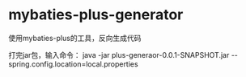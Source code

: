 # mybaties-plus-generator
使用mybaties-plus的工具，反向生成代码


打完jar包，输入命令：
java -jar plus-generaor-0.0.1-SNAPSHOT.jar --spring.config.location=local.properties
